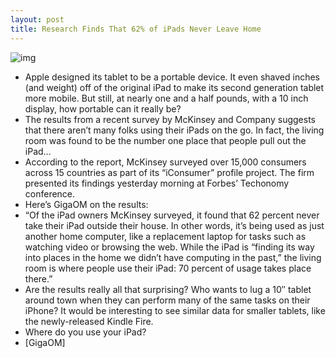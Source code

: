 ```yaml
---
layout: post
title: Research Finds That 62% of iPads Never Leave Home
---
```

![img](http://media.idownloadblog.com/wp-content/uploads/2011/11/ipad-outside.jpg)
* Apple designed its tablet to be a portable device. It even shaved inches (and weight) off of the original iPad to make its second generation tablet more mobile. But still, at nearly one and a half pounds, with a 10 inch display, how portable can it really be?
* The results from a recent survey by McKinsey and Company suggests that there aren’t many folks using their iPads on the go. In fact, the living room was found to be the number one place that people pull out the iPad…
* According to the report, McKinsey surveyed over 15,000 consumers across 15 countries as part of its “iConsumer” profile project. The firm presented its findings yesterday morning at Forbes’ Techonomy conference.
* Here’s GigaOM on the results:
* “Of the iPad owners McKinsey surveyed, it found that 62 percent never take their iPad outside their house. In other words, it’s being used as just another home computer, like a replacement laptop for tasks such as watching video or browsing the web. While the iPad is “finding its way into places in the home we didn’t have computing in the past,” the living room is where people use their iPad: 70 percent of usage takes place there.”
* Are the results really all that surprising? Who wants to lug a 10″ tablet around town when they can perform many of the same tasks on their iPhone? It would be interesting to see similar data for smaller tablets, like the newly-released Kindle Fire.
* Where do you use your iPad?
* [GigaOM]

